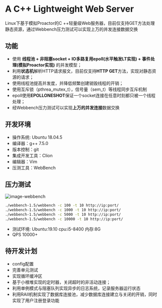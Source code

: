 # A C++ Lightweight Web Server
Linux下基于模拟Proactor的C ++轻量级Web服务器，目前仅支持GET方法处理静态资源，通过Webbench压力测试可以实现上万的并发连接数据交换

## 功能
* 使用 **线程池 + 非阻塞socket + IO多路复用epoll(水平触发LT实现) + 事件处理(模拟Proactor实现)** 的并发模型；
* 利用**状态机**解析HTTP请求报文，目前仅支持**HTTP GET**方法，实现对静态资源的请求；
* 使用线程池提高并发度，并降低频繁创建销毁线程的开销；
* 使用互斥锁（pthrea_mutex_t），信号量（sem_t）等线程同步互斥机制
* epoll使用**EPOLLONESHOT**保证一个socket连接在任意时刻都只被一个线程处理；
* 经Webbench压力测试可以实现**上万的并发连接**数据交换

## 开发环境
* 操作系统: Ubuntu 18.04.5
* 编译器：g++ 7.5.0
* 版本控制：git
* 集成开发工具：Clion
* 编辑器：Vim
* 压测工具：WebBench

## 压力测试
![image-webbench](https://github.com/markparticle/WebServer/blob/master/readme.assest/%E5%8E%8B%E5%8A%9B%E6%B5%8B%E8%AF%95.png)
```bash
./webbench-1.5/webbench -c 100 -t 10 http://ip:port/
./webbench-1.5/webbench -c 1000 -t 10 http://ip:port/
./webbench-1.5/webbench -c 5000 -t 10 http://ip:port/
./webbench-1.5/webbench -c 10000 -t 10 http://ip:port/
```
* 测试环境: Ubuntu:19.10 cpu:i5-8400 内存:8G 
* QPS 10000+

## 待开发计划
* config配置
* 完善单元测试
* 实现循环缓冲区
* 基于小根堆实现的定时器，关闭超时的非活动连接；
* 利用单例模式与阻塞队列实现异步的日志系统，记录服务器运行状态
* 利用RAII机制实现了数据库连接池，减少数据库连接建立与关闭的开销，同时实现了用户注册登录功能

